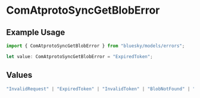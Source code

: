 # ComAtprotoSyncGetBlobError

## Example Usage

```typescript
import { ComAtprotoSyncGetBlobError } from "bluesky/models/errors";

let value: ComAtprotoSyncGetBlobError = "ExpiredToken";
```

## Values

```typescript
"InvalidRequest" | "ExpiredToken" | "InvalidToken" | "BlobNotFound" | "RepoNotFound" | "RepoTakendown" | "RepoSuspended" | "RepoDeactivated"
```